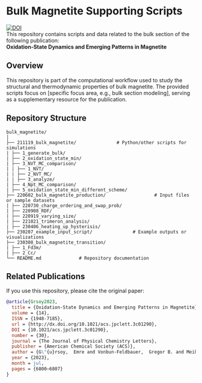 # Bulk Magnetite Supporting Scripts

[![DOI](https://img.shields.io/badge/DOI-10.1021/acs.jpclett.3c01290-blue)](https://pubs.acs.org/doi/full/10.1021/acs.jpclett.3c01290)  
This repository contains scripts and data related to the bulk section of the following publication:  
**Oxidation-State Dynamics and Emerging Patterns in Magnetite** 

## Overview  
This repository is part of the computational workflow used to study the structural and thermodynamic properties of bulk magnetite. The provided scripts focus on [specific focus area, e.g., bulk section modeling], serving as a supplementary resource for the publication.  

## Repository Structure  
```
bulk_magnetite/
│
├── 211119_bulk_magnetite/               # Python/other scripts for simulations
| ├── 1_generate_bulk/
| ├── 2_oxidation_state_min/
| ├── 3_NVT_MC_comparison/
| | ├── 1_NVT/
| | ├── 2_NVT_MC/
| | ├── 3_analyze/
| ├── 4_Npt_MC_comparison/
| ├── 5_oxidation_state_min_different_scheme/
├── 220602_bulk_magnetite_production/                  # Input files or sample datasets
| ├── 220730_charge_ordering_and_swap_prob/
| ├── 220908_RDF/
| ├── 220919_varying_size/
| ├── 221021_trimeron_analysis/
| ├── 230406_heating_up_hysterisis/
├── 230207_example_input_script/               # Example outputs or visualizations
├── 230308_bulk_magnetite_transition/
| ├── 1_Fd3m/
| ├── 2_Cc/
└── README.md              # Repository documentation
```

## Related Publications  
If you use this repository, please cite the original paper:  
```bibtex
@article{Grsoy2023,
  title = {Oxidation-State Dynamics and Emerging Patterns in Magnetite},
  volume = {14},
  ISSN = {1948-7185},
  url = {http://dx.doi.org/10.1021/acs.jpclett.3c01290},
  DOI = {10.1021/acs.jpclett.3c01290},
  number = {30},
  journal = {The Journal of Physical Chemistry Letters},
  publisher = {American Chemical Society (ACS)},
  author = {G\"{u}rsoy,  Emre and Vonbun-Feldbauer,  Gregor B. and Meißner,  Robert H.},
  year = {2023},
  month = jul,
  pages = {6800–6807}
}
```

